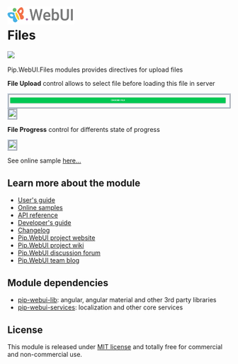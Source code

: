 # <img src="https://github.com/pip-webui/pip-webui/raw/master/doc/Logo.png" alt="Pip.WebUI Logo" style="max-width:30%"> <br/> Files

![](https://img.shields.io/badge/license-MIT-blue.svg)

Pip.WebUI.Files modules provides directives for upload files 

**File Upload** control allows to select file before loading this file in server

<a href="https://github.com/pip-webui/pip-webui-files/blob/master/doc/images/img-files-upload-start.png" style="border: 3px ridge #c8d2df; display: inline-block">
    <img src="https://github.com/pip-webui/pip-webui-files/blob/master/doc/images/img-files-upload-start.png"/>
</a>

<a href="https://github.com/pip-webui/pip-webui-files/raw/master/doc/images/img-file-upload-choose.png" style="border: 3px ridge #c8d2df; display: inline-block">
    <img src="https://github.com/pip-webui/pip-webui-files/raw/master/doc/images/img-file-upload-choose.png"/>
</a>


**File Progress** control for differents state of progress

<a href="https://github.com/pip-webui/pip-webui-files/raw/master/doc/images/img-file-progress.png" style="border: 3px ridge #c8d2df; display: inline-block">
    <img src="https://github.com/pip-webui/pip-webui-files/raw/master/doc/images/img-file-progress.png"/>
</a>


See online sample [here...](http://webui.pipdevs.com/pip-webui-files/index.html#/upload)

## Learn more about the module

- [User's guide](https://github.com/pip-webui/pip-webui-controls/blob/master/doc/UsersGuide.md)
- [Online samples](http://webui.pipdevs.com/pip-webui-controls/index.html)
- [API reference](http://webui-api.pipdevs.com/pip-webui-controls/index.html)
- [Developer's guide](https://github.com/pip-webui/pip-webui-controls/blob/master/doc/DevelopersGuide.md)
- [Changelog](https://github.com/pip-webui/pip-webui-controls/blob/master/CHANGELOG.md)
- [Pip.WebUI project website](http://www.pipwebui.org)
- [Pip.WebUI project wiki](https://github.com/pip-webui/pip-webui/wiki)
- [Pip.WebUI discussion forum](https://groups.google.com/forum/#!forum/pip-webui)
- [Pip.WebUI team blog](https://pip-webui.blogspot.com/)

## <a name="dependencies"></a>Module dependencies

* [pip-webui-lib](https://github.com/pip-webui/pip-webui-lib): angular, angular material and other 3rd party libraries
* [pip-webui-services](https://github.com/pip-webui/pip-webui-services): localization and other core services

## <a name="license"></a>License

This module is released under [MIT license](License) and totally free for commercial and non-commercial use.
